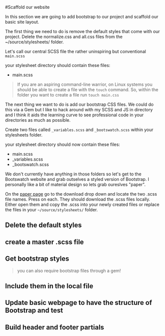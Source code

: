 #Scaffold our website

In this section we are going to add bootstrap to our project and scaffold our basic site layout.

The first thing we need to do is remove the default styles that come with our project. Delete the normalize.css and all.css files from the ~/source/stylesheets/ folder.

Let's call our central SCSS file the rather uninspiring but conventional ```main.scss```

your stylesheet directory should contain these files:

* main.scss

> If you are an aspiring command-line warrior, on Linux systems you should be able to create a file with the ```touch``` command. So, within the folder you want to create a file run ```touch main.css```

The next thing we want to do is add our bootstrap CSS files. We could do this via a Gem but I like to hack around with my SCSS and JS in directory and I think it aids the learning curve to see professional code in your directories as much as possible.

Create two files called ```_variables.scss``` and ```_bootswatch.scss``` within your stylesheets folder.

your stylesheet directory should now contain these files:

* main.scss
* _variables.scss
* _bootswatch.scss

We don't currently have anything in those folders so let's get to the Bootswatch website and grab outselves a styled version of Bootstrap. I personally like a bit of material design so lets grab oureslves "paper".

On the [paper page](http://bootswatch.com/paper/) go to the download drop down and locate the two .scss file names. Press on each. They should download the .scss files locally. Either open them and copy the .scss into your newly created files or replace the files in your ```~/source/stylesheets/``` folder.

## Delete the default styles

## create a master .scss file

## Get bootstrap styles

> you can also require bootstrap files through a gem!

## Include them in the local file

## Update basic webpage to have the structure of Bootstrap and test

## Build header and footer partials
